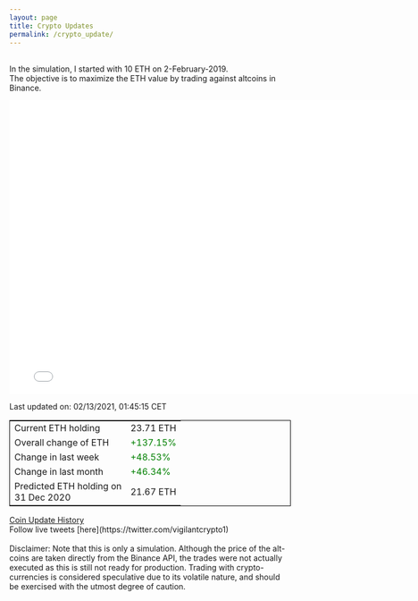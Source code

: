 ```yaml
---
layout: page
title: Crypto Updates
permalink: /crypto_update/
---
```

<!-- Global site tag (gtag.js) - Google Analytics -->
<script async src="https://www.googletagmanager.com/gtag/js?id=UA-103831149-5"></script>
<script>
  window.dataLayer = window.dataLayer || [];
  function gtag(){dataLayer.push(arguments);}
  gtag('js', new Date());

  gtag('config', 'UA-103831149-5');
</script>
<br>In the simulation, I started with 10 ETH on 2-February-2019.<br>The objective is to maximize the ETH value by trading against altcoins 
in Binance.

<iframe width="775" height="525" frameborder="0" scrolling="no" src="//plotly.com/~vikramaditya91/109.embed"></iframe>

Last updated on: 02/13/2021, 01:45:15 CET 
<table style="border:1px solid black;margin-left:auto;margin-right:auto;">
	<tbody>
	<tr>
		<td>Current ETH holding</td>
		<td>     23.71 ETH</td>
	</tr>
	<tr>
		<td>Overall change of ETH</td>
		<td><font color="green">+137.15%</font></td>
	</tr>
	<tr>
		<td>Change in last week</td>
		<td><font color="green">+48.53%</font></td>
	</tr>
	<tr>
		<td>Change in last month</td>
		<td><font color="green">+46.34%</font></td>
	</tr>
    <tr>
		<td>Predicted ETH holding on<br>31 Dec 2020</td>
		<td>     21.67 ETH</td>
	</tr>
	</tbody>
</table>
<a href="{{ site.baseurl }}/crypto_history">Coin Update History</a>
<br>
Follow live tweets [here](https://twitter.com/vigilantcrypto1)
<br>
<br>
Disclaimer:
Note that this is only a simulation. Although the price of the alt-coins are taken directly from the Binance API, the trades were not actually executed as this is still not ready for production.
Trading with crypto-currencies is considered speculative due to its volatile nature, and should be exercised with the utmost degree of caution.